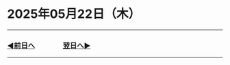# 2025年05月22日（木）

---

### [◀️前日へ](2025/05/2025-05-21.md)&emsp;&emsp;&emsp;&emsp;[翌日へ▶️](https://github.com/yuasys/chatty-journal/blob/main/2025/05/2025-05-23.md)

---
